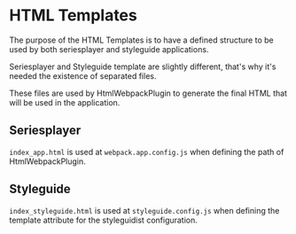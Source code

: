 # HTML Templates

The purpose of the HTML Templates is to have a defined structure to be used by both seriesplayer and styleguide applications.

Seriesplayer and Styleguide template are slightly different, that's why it's needed the existence of separated files.

These files are used by HtmlWebpackPlugin to generate the final HTML that will be used in the application.

## Seriesplayer

`index_app.html` is used at `webpack.app.config.js` when defining the path of HtmlWebpackPlugin.

## Styleguide

`index_styleguide.html` is used at `styleguide.config.js` when defining the template attribute for the styleguidist configuration.

